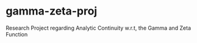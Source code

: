 # gamma-zeta-proj
Research Project regarding Analytic Continuity w.r.t, the Gamma and Zeta Function
